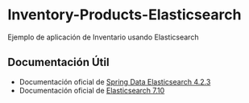 # Inventory-Products-Elasticsearch
Ejemplo de aplicación de Inventario usando Elasticsearch

## Documentación Útil
- Documentación oficial de [Spring Data Elasticsearch 4.2.3](https://docs.spring.io/spring-data/elasticsearch/docs/4.2.3/api/index.html)
- Documentación oficial de [Elasticsearch 7.10](https://www.elastic.co/guide/en/elasticsearch/reference/7.10/index.html)
